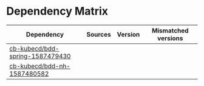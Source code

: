 # Dependency Matrix

Dependency | Sources | Version | Mismatched versions
---------- | ------- | ------- | -------------------
[cb-kubecd/bdd-spring-1587479430](https://github.com/cb-kubecd/bdd-spring-1587479430.git) |  | []() | 
[cb-kubecd/bdd-nh-1587480582](https://github.com/cb-kubecd/bdd-nh-1587480582.git) |  | []() | 
